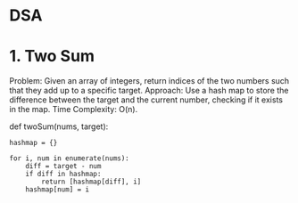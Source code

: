 # DSA
# 1. Two Sum
Problem: Given an array of integers, return indices of the two numbers such that they add up to a specific target.
Approach: Use a hash map to store the difference between the target and the current number, checking if it exists in the map.
Time Complexity: O(n).



def twoSum(nums, target):

    hashmap = {}
    
    for i, num in enumerate(nums):
        diff = target - num
        if diff in hashmap:
            return [hashmap[diff], i]
        hashmap[num] = i

